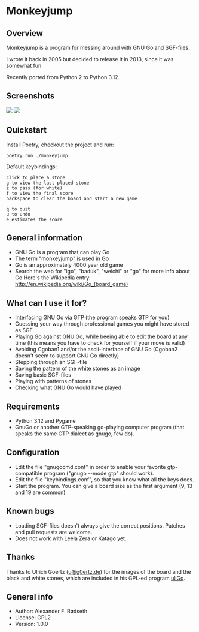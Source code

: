 # Monkeyjump

## Overview

Monkeyjump is a program for messing around with GNU Go and SGF-files.

I wrote it back in 2005 but decided to release it in 2013, since it was somewhat fun.

Recently ported from Python 2 to Python 3.12.

## Screenshots

![](screenshots/2005.png)
![](screenshots/2013-08-02_1.png)


## Quickstart

Install Poetry, checkout the project and run:

```
poetry run ./monkeyjump
```

Default keybindings:

```
click to place a stone
g to view the last placed stone
z to pass (for white)
f to view the final score
backspace to clear the board and start a new game

q to quit
u to undo
e estimates the score
```

## General information

* GNU Go is a program that can play Go
* The term "monkeyjump" is used in Go
* Go is an approximately 4000 year old game
* Search the web for "igo", "baduk", "weichi" or "go" for more info about Go
  Here's the Wikipedia entry: http://en.wikipedia.org/wiki/Go_(board_game)


## What can I use it for?

* Interfacing GNU Go via GTP (the program speaks GTP for you)
* Guessing your way through professional games you might have stored as SGF
* Playing Go against GNU Go, while beeing able to edit the board at any time (this means you have to check for yourself if your move is valid)
* Avoiding Cgoban1 and/or the ascii-interface of GNU Go (Cgoban2 doesn't seem to support GNU Go directly)
* Stepping through an SGF-file
* Saving the pattern of the white stones as an image
* Saving basic SGF-files
* Playing with patterns of stones
* Checking what GNU Go would have played


## Requirements

* Python 3.12 and Pygame
* GnuGo or another GTP-speaking go-playing computer program (that speaks the same GTP dialect as gnugo, few do).


## Configuration

* Edit the file "gnugocmd.conf" in order to enable your favorite gtp-compatible program ("gnugo --mode gtp" should work).
* Edit the file "keybindings.conf", so that you know what all the keys does.
* Start the program. You can give a board size as the first argument (9, 13 and 19 are common)


## Known bugs

* Loading SGF-files doesn't always give the correct positions. Patches and pull requests are welcome.
* Does not work with Leela Zera or Katago yet.


## Thanks

Thanks to Ulrich Goertz (u@g0ertz.de) for the images of the board and the black and white stones,
which are included in his GPL-ed program [uliGo](http://www.u-go.net/uligo/).


## General info

* Author: Alexander F. Rødseth
* License: GPL2
* Version: 1.0.0
